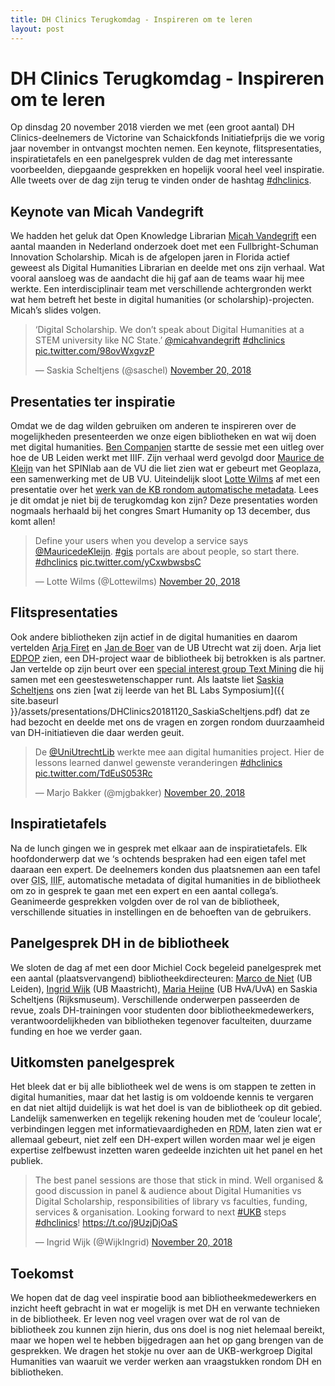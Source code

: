 ```yaml
---
title: DH Clinics Terugkomdag - Inspireren om te leren
layout: post
---
```


# DH Clinics Terugkomdag - Inspireren om te leren

Op dinsdag 20 november 2018 vierden we met (een groot aantal) DH Clinics-deelnemers de Victorine van Schaickfonds Initiatiefprijs die we vorig jaar november in ontvangst mochten nemen. Een keynote, flitspresentaties, inspiratietafels en een panelgesprek vulden de dag met interessante voorbeelden, diepgaande gesprekken en hopelijk vooral heel veel inspiratie. Alle tweets over de dag zijn terug te vinden onder de hashtag [#dhclinics](https://twitter.com/search?f=tweets&vertical=default&q=%23dhclinics&src=typd).

## Keynote van Micah Vandegrift

We hadden het geluk dat Open Knowledge Librarian [Micah Vandegrift](https://www.lib.ncsu.edu/staff/mlvandeg) een aantal maanden in Nederland onderzoek doet met een Fullbright-Schuman Innovation Scholarship. Micah is de afgelopen jaren in Florida actief geweest als Digital Humanities Librarian en deelde met ons zijn verhaal. Wat vooral aansloeg was de aandacht die hij gaf aan de teams waar hij mee werkte. Een interdisciplinair team met verschillende achtergronden werkt wat hem betreft het beste in digital humanities (or scholarship)-projecten. Micah’s slides volgen. 

<blockquote class="twitter-tweet" data-lang="en"><p lang="en" dir="ltr">‘Digital Scholarship. We don’t speak about Digital Humanities at a STEM university like NC State.’ <a href="https://twitter.com/micahvandegrift?ref_src=twsrc%5Etfw">@micahvandegrift</a> <a href="https://twitter.com/hashtag/dhclinics?src=hash&amp;ref_src=twsrc%5Etfw">#dhclinics</a> <a href="https://t.co/98ovWxgvzP">pic.twitter.com/98ovWxgvzP</a></p>&mdash; Saskia Scheltjens (@saschel) <a href="https://twitter.com/saschel/status/1064823964462129152?ref_src=twsrc%5Etfw">November 20, 2018</a></blockquote>


## Presentaties ter inspiratie

Omdat we de dag wilden gebruiken om anderen te inspireren over de mogelijkheden presenteerden we onze eigen bibliotheken en wat wij doen met digital humanities. [Ben Companjen](https://www.universiteitleiden.nl/medewerkers/ben-companjen) startte de sessie met een uitleg over hoe de UB Leiden werkt met IIIF. Zijn verhaal werd gevolgd door [Maurice de Kleijn](https://spinlab.vu.nl/staff/maurice-de-kleijn/) van het SPINlab aan de VU die liet zien wat er gebeurt met Geoplaza, een samenwerking met de UB VU. Uiteindelijk sloot [Lotte Wilms](http://lab.kb.nl/person/lotte-wilms) af met een presentatie over het [werk van de KB rondom automatische metadata](https://doi.org/10.5281/zenodo.2222906). Lees je dit omdat je niet bij de terugkomdag kon zijn? Deze presentaties worden nogmaals herhaald bij het congres Smart Humanity op 13 december, dus komt allen!

<blockquote class="twitter-tweet" data-lang="en"><p lang="en" dir="ltr">Define your users when you develop a service says <a href="https://twitter.com/MauricedeKleijn?ref_src=twsrc%5Etfw">@MauricedeKleijn</a>. <a href="https://twitter.com/hashtag/gis?src=hash&amp;ref_src=twsrc%5Etfw">#gis</a> portals are about people, so start there. <a href="https://twitter.com/hashtag/dhclinics?src=hash&amp;ref_src=twsrc%5Etfw">#dhclinics</a> <a href="https://t.co/yCxwbwsbsC">pic.twitter.com/yCxwbwsbsC</a></p>&mdash; Lotte Wilms (@Lottewilms) <a href="https://twitter.com/Lottewilms/status/1064836584355311621?ref_src=twsrc%5Etfw">November 20, 2018</a></blockquote>


## Flitspresentaties

Ook andere bibliotheken zijn actief in de digital humanities en daarom vertelden [Arja Firet](https://www.uu.nl/medewerkers/AKFiret) en [Jan de Boer](https://www.uu.nl/medewerkers/JdeBoer) van de UB Utrecht wat zij doen. Arja liet [EDPOP](https://edpop.wp.hum.uu.nl/) zien, een DH-project waar de bibliotheek bij betrokken is als partner. Jan vertelde op zijn beurt over een [special interest group Text Mining](https://www.uu.nl/en/research/utrecht-applied-data-science/special-interest-group-text-mining) die hij samen met een geesteswetenschapper runt. Als laatste liet [Saskia Scheltjens](https://twitter.com/saschel) ons zien [wat zij leerde van het BL Labs Symposium]({{ site.baseurl }}/assets/presentations/DHClinics20181120_SaskiaScheltjens.pdf) dat ze had bezocht en deelde met ons de vragen en zorgen rondom duurzaamheid van DH-initiatieven die daar werden geuit.

<blockquote class="twitter-tweet" data-lang="en"><p lang="nl" dir="ltr">De ⁦<a href="https://twitter.com/UniUtrechtLib?ref_src=twsrc%5Etfw">@UniUtrechtLib</a>⁩ werkte mee aan digital humanities project. Hier de lessons learned danwel gewenste veranderingen  <a href="https://twitter.com/hashtag/dhclinics?src=hash&amp;ref_src=twsrc%5Etfw">#dhclinics</a> <a href="https://t.co/TdEuS053Rc">pic.twitter.com/TdEuS053Rc</a></p>&mdash; Marjo Bakker (@mjgbakker) <a href="https://twitter.com/mjgbakker/status/1064846845493604352?ref_src=twsrc%5Etfw">November 20, 2018</a></blockquote>


## Inspiratietafels

Na de lunch gingen we in gesprek met elkaar aan de inspiratietafels. Elk hoofdonderwerp dat we ‘s ochtends bespraken had een eigen tafel met daaraan een expert. De deelnemers konden dus plaatsnemen aan een tafel over <abbr title="geospatial information systems">GIS</abbr>, <abbr title="International Image Interoperability Framework">IIIF</abbr>, automatische metadata of digital humanities in de bibliotheek om zo in gesprek te gaan met een expert en een aantal collega’s. Geanimeerde gesprekken volgden over de rol van de bibliotheek, verschillende situaties in instellingen en de behoeften van de gebruikers. 

## Panelgesprek DH in de bibliotheek

We sloten de dag af met een door Michiel Cock begeleid panelgesprek met een aantal (plaatsvervangend) bibliotheekdirecteuren: [Marco de Niet](https://www.universiteitleiden.nl/medewerkers/marco-de-niet/) (UB Leiden), [Ingrid Wijk](https://www.maastrichtuniversity.nl/nl/i.wijk) (UB Maastricht), [Maria Heijne](https://www.uva.nl/profiel/h/e/m.a.m.heijne/m.a.m.heijne.html) (UB HvA/UvA) en Saskia Scheltjens (Rijksmuseum). Verschillende onderwerpen passeerden de revue, zoals DH-trainingen voor studenten door bibliotheekmedewerkers, verantwoordelijkheden van bibliotheken tegenover faculteiten, duurzame funding en hoe we verder gaan. 

## Uitkomsten panelgesprek

Het bleek dat er bij alle bibliotheek wel de wens is om stappen te zetten in digital humanities, maar dat het lastig is om voldoende kennis te vergaren en dat niet altijd duidelijk is wat het doel is van de bibliotheek op dit gebied. Landelijk samenwerken en tegelijk rekening houden met de ‘couleur locale’, verbindingen leggen met informatievaardigheden en <abbr title="research data management">RDM</abbr>, laten zien wat er allemaal gebeurt, niet zelf een DH-expert willen worden maar wel je eigen expertise zelfbewust inzetten waren gedeelde inzichten uit het panel en het publiek.

<blockquote class="twitter-tweet" data-lang="en"><p lang="en" dir="ltr">The best panel sessions are those that stick in mind. Well organised &amp; good discussion in panel &amp; audience about Digital Humanities vs Digital Scholarship, responsibilities of library vs faculties, funding, services &amp; organisation. Looking forward to next <a href="https://twitter.com/hashtag/UKB?src=hash&amp;ref_src=twsrc%5Etfw">#UKB</a> steps  <a href="https://twitter.com/hashtag/dhclinics?src=hash&amp;ref_src=twsrc%5Etfw">#dhclinics</a>! <a href="https://t.co/j9UzjDjOaS">https://t.co/j9UzjDjOaS</a></p>&mdash; Ingrid Wijk (@WijkIngrid) <a href="https://twitter.com/WijkIngrid/status/1064959191364833280?ref_src=twsrc%5Etfw">November 20, 2018</a></blockquote>
<script async src="https://platform.twitter.com/widgets.js" charset="utf-8"></script>


## Toekomst

We hopen dat de dag veel inspiratie bood aan bibliotheekmedewerkers en inzicht heeft gebracht in wat er mogelijk is met DH en verwante technieken in de bibliotheek. Er leven nog veel vragen over wat de rol van de bibliotheek zou kunnen zijn hierin, dus ons doel is nog niet helemaal bereikt, maar we hopen wel te hebben bijgedragen aan het op gang brengen van de gesprekken. We dragen het stokje nu over aan de UKB-werkgroep Digital Humanities van waaruit we verder werken aan vraagstukken rondom DH en bibliotheken. 
